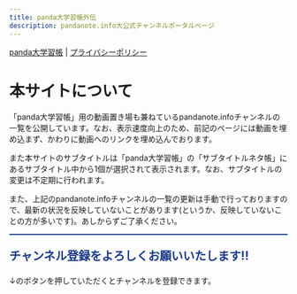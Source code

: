 ```yaml
---
title: panda大学習帳外伝
description: pandanote.info大公式チャンネルポータルページ
---
```

[panda大学習帳](https://pandanote.info/) \| [プライバシーポリシー](https://pandanote.info/?page_id=69)

# 本サイトについて
「panda大学習帳」用の動画置き場も兼ねているpandanote.infoチャンネルの一覧を公開しています。なお、表示速度向上のため、前記のページには動画を埋め込まず、かわりに動画へのリンクを埋め込んでおります。

また本サイトのサブタイトルは「panda大学習帳」の「サブタイトルネタ帳」にあるサブタイトル中から1個が選択されて表示されます。なお、サブタイトルの変更は不定期に行われます。

また、上記のpandanote.infoチャンネルの一覧の更新は手動で行っておりますので、最新の状況を反映していないことがあります(というか、反映していないことの方が多いです)。あしからずご了承ください。

<div style="border-top: solid 1px #1b3b8a; ">
<script async src="//pagead2.googlesyndication.com/pagead/js/adsbygoogle.js"></script>
<ins class="adsbygoogle"
     style="display:block"
     data-ad-format="fluid"
     data-ad-layout-key="-g1-1u+85-lx+6b"
     data-ad-client="ca-pub-7000200295725746"
     data-ad-slot="1695045969"></ins>
<script>
     (adsbygoogle = window.adsbygoogle || []).push({});
</script>
</div>
<div style="border-top: solid 1px #1b3b8a; ">
<p style="color:#1b3b8a; font-size:1.5em; font-weight: bold;">チャンネル登録をよろしくお願いいたします!!</p>
<p>↓のボタンを押していただくとチャンネルを登録できます。</p>
<script src="https://apis.google.com/js/platform.js"></script>

<div class="g-ytsubscribe" data-channelid="UC2CV_cEjBd81csrHy24Kytg" data-layout="full" data-count="default"></div>
</div>

